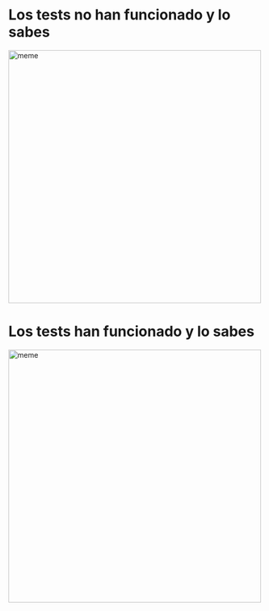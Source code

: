 <h1>Los tests no han funcionado y lo sabes</h1> <img src="https://i.redd.it/0qcjrl6n35ea1.jpg" alt="meme" width="500" height="500"></img><h1>Los tests han funcionado y lo sabes</h1> <img src="https://i.redd.it/wfebwicawsaa1.png" alt="meme" width="500" height="500"></img>